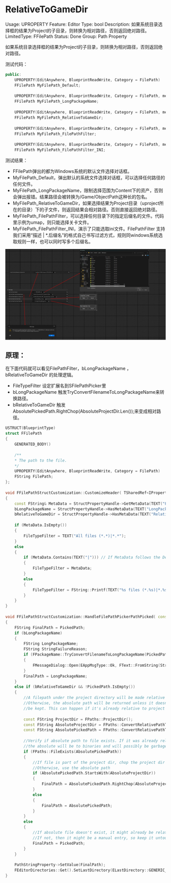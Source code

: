 # RelativeToGameDir

Usage: UPROPERTY
Feature: Editor
Type: bool
Description: 如果系统目录选择框的结果为Project的子目录，则转换为相对路径，否则返回绝对路径。
LimitedType: FFilePath 
Status: Done
Group: Path Property

如果系统目录选择框的结果为Project的子目录，则转换为相对路径，否则返回绝对路径。

测试代码：

```cpp
public:
	UPROPERTY(EditAnywhere, BlueprintReadWrite, Category = FilePath)
	FFilePath MyFilePath_Default;

	UPROPERTY(EditAnywhere, BlueprintReadWrite, Category = FilePath, meta = (LongPackageName))
	FFilePath MyFilePath_LongPackageName;

	UPROPERTY(EditAnywhere, BlueprintReadWrite, Category = FilePath, meta = (RelativeToGameDir))
	FFilePath MyFilePath_RelativeToGameDir;

	UPROPERTY(EditAnywhere, BlueprintReadWrite, Category = FilePath, meta = (FilePathFilter = "umap"))
	FFilePath MyFilePath_FilePathFilter;

	UPROPERTY(EditAnywhere, BlueprintReadWrite, Category = FilePath, meta = (FilePathFilter = "My Config Files|*.ini"))
	FFilePath MyFilePath_FilePathFilter_INI;
```

测试结果：

- FFilePath弹出的都为Windows系统的默认文件选择对话框。
- MyFilePath_Default，弹出默认的系统文件选择对话框，可以选择任何路径的任何文件。
- MyFilePath_LongPackageName，限制选择范围为Content下的资产，否则会弹出报错。结果路径会被转换为/Game/ObjectPath这种长的包名。
- MyFilePath_RelativeToGameDir，如果选择结果为Project目录（uproject所在的目录）下的子文件，则返回结果会相对路径。否则直接返回绝对路径。
- MyFilePath_FilePathFilter，可以选择任何目录下的指定后缀名的文件。代码里示例为umap，则只能选择关卡文件。
- MyFilePath_FilePathFilter_INI，演示了只能选取ini文件。FilePathFilter 支持我们采用“描述 | *.后缀名”的格式自己书写过滤方式，规则同windows系统选取规则一样，也可以同时写多个后缀名。

![Untitled](RelativeToGameDir/Untitled.png)

## 原理：

在下面代码就可以看见FilePathFilter，bLongPackageName ，bRelativeToGameDir 的处理逻辑。

- FileTypeFilter 设定扩展名到SFilePathPicker里
- bLongPackageName 触发TryConvertFilenameToLongPackageName来转换路径。
- bRelativeToGameDir 触发AbsolutePickedPath.RightChop(AbsoluteProjectDir.Len());来变成相对路径。

```cpp
USTRUCT(BlueprintType)
struct FFilePath
{
	GENERATED_BODY()

	/**
	* The path to the file.
	*/
	UPROPERTY(EditAnywhere, BlueprintReadWrite, Category = FilePath)
	FString FilePath;
};

void FFilePathStructCustomization::CustomizeHeader( TSharedRef<IPropertyHandle> StructPropertyHandle, class FDetailWidgetRow& HeaderRow, IPropertyTypeCustomizationUtils& StructCustomizationUtils )
{
	const FString& MetaData = StructPropertyHandle->GetMetaData(TEXT("FilePathFilter"));
	bLongPackageName = StructPropertyHandle->HasMetaData(TEXT("LongPackageName"));
	bRelativeToGameDir = StructPropertyHandle->HasMetaData(TEXT("RelativeToGameDir"));
	
	if (MetaData.IsEmpty())
	{
		FileTypeFilter = TEXT("All files (*.*)|*.*");
	}
	else
	{
		if (MetaData.Contains(TEXT("|"))) // If MetaData follows the Description|ExtensionList format, use it as is
		{
			FileTypeFilter = MetaData;
		}
		else
		{
			FileTypeFilter = FString::Printf(TEXT("%s files (*.%s)|*.%s"), *MetaData, *MetaData, *MetaData);
		}
	}
}

void FFilePathStructCustomization::HandleFilePathPickerPathPicked( const FString& PickedPath )
{
	FString FinalPath = PickedPath;
	if (bLongPackageName)
	{
		FString LongPackageName;
		FString StringFailureReason;
		if (FPackageName::TryConvertFilenameToLongPackageName(PickedPath, LongPackageName, &StringFailureReason) == false)
		{
			FMessageDialog::Open(EAppMsgType::Ok, FText::FromString(StringFailureReason));
		}
		FinalPath = LongPackageName;
	}
	else if (bRelativeToGameDir && !PickedPath.IsEmpty())
	{
		//A filepath under the project directory will be made relative to the project directory
		//Otherwise, the absolute path will be returned unless it doesn't exist, the current path will
		//be kept. This can happen if it's already relative to project dir (tabbing when selected)

		const FString ProjectDir = FPaths::ProjectDir();
		const FString AbsoluteProjectDir = FPaths::ConvertRelativePathToFull(ProjectDir);
		const FString AbsolutePickedPath = FPaths::ConvertRelativePathToFull(PickedPath);

		//Verify if absolute path to file exists. If it was already relative to content directory
		//the absolute will be to binaries and will possibly be garbage
		if (FPaths::FileExists(AbsolutePickedPath))
		{
			//If file is part of the project dir, chop the project dir part
			//Otherwise, use the absolute path
			if (AbsolutePickedPath.StartsWith(AbsoluteProjectDir))
			{
				FinalPath = AbsolutePickedPath.RightChop(AbsoluteProjectDir.Len());
			}
			else
			{
				FinalPath = AbsolutePickedPath;
			}
		}
		else
		{
			//If absolute file doesn't exist, it might already be relative to project dir
			//If not, then it might be a manual entry, so keep it untouched either way
			FinalPath = PickedPath;
		}
	}

	PathStringProperty->SetValue(FinalPath);
	FEditorDirectories::Get().SetLastDirectory(ELastDirectory::GENERIC_OPEN, FPaths::GetPath(PickedPath));
}
```